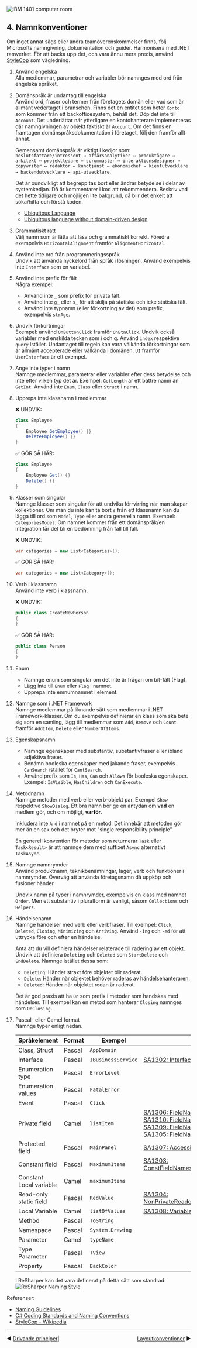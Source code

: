 ![IBM 1401 computer room](Bilder/IBM-1401-computer-room.jpg)

## 4. Namnkonventioner

Om inget annat sägs eller andra teamöverenskommelser finns, följ Microsofts namngivning, dokumentation och guider. Harmonisera med .NET ramverket. För att backa upp det, och vara ännu mera precis, använd [StyleCop](https://github.com/StyleCop/StyleCop) som vägledning. 

1. Använd engelska  
Alla medlemmar, parametrar och variabler bör namnges med ord från engelska språket.  

1. Domänspråk är undantag till engelska  
Använd ord, fraser och termer från företagets domän eller vad som är allmänt vedertaget i branschen. Finns det en entitet som heter `Konto` som kommer från ett backofficesystem, behåll det. Döp det inte till `Account`. Det underlättar när ytterligare en kontohanterare implementeras där namngivningen av objekt faktiskt är `Account`. Om det finns en framtagen domänspråksdokumentation i företaget, följ den framför allt annat.

    Gemensamt domänspråk är viktigt i kedjor som: `beslutsfattare/intressent ↔ affärsanalytiker ↔ produktägare ↔ arkitekt ↔ projektledare ↔ scrummaster ↔ interaktionsdesigner ↔ copywriter ↔ redaktör ↔ kundtjänst ↔ ekonomichef ↔ kientutvecklare ↔ backendutvecklare ↔ api-utvecklare`. 

    Det är oundvikligt att begrepp tas bort eller ändrar betydelse i delar av systemkedjan. Då är kommentarer i kod att rekommendera. Beskriv vad det hette tidigare och möjligen lite bakgrund, då blir det enkelt att söka/hitta och förstå koden.

    * [Ubiquitous Language](https://martinfowler.com/bliki/UbiquitousLanguage.html)
    * [Ubiquitous language without domain-driven design](https://mikealdo.github.io/2016/04/15/Ubiquitous-language-without-domain-driven-design.html)

1. Grammatiskt rätt  
Välj namn som är lätta att läsa och grammatiskt korrekt. Föredra exempelvis `HorizontalAlignment` framför `AlignmentHorizontal`.

1. Använd inte ord från programmeringsspråk  
Undvik att använda nyckelord från språk i lösningen. Använd exempelvis inte `Interface` som en variabel.

1. Använd inte prefix för fält  
Några exempel:
    * Använd inte `_` som prefix för privata fält. 
    * Använd inte `g_` eller `s_` för att skilja på statiska och icke statiska fält.
    * Använd inte typnamn (eller förkortning av det) som prefix, exempelvis `strAge`.

1. Undvik förkortningar  
Exempel: använd `OnButtonClick` framför `OnBtnClick`. Undvik också variabler med enskilda tecken som i och q. Använd `index` respektive `query` istället. Undantaget till regeln kan vara välkända förkortningar som är allmänt accepterade eller välkända i domänen. `UI` framför `UserInterface` är ett exempel.

1. Ange inte typer i namn  
Namnge medlemmar, parametrar eller variabler efter dess betydelse och inte efter vilken typ det är. Exempel: `GetLength` är ett bättre namn än `GetInt`. Använd inte `Enum`, `Class` eller `Struct` i namn.

1. Upprepa inte klassnamn i medlemmar  

    &#x274C; UNDVIK:
    ```csharp
    class Employee
    {
        Employee GetEmployee() {}
        DeleteEmployee() {}
    }
    ```
    &#x2705; GÖR SÅ HÄR:
    ```csharp
    class Employee
    {
        Employee Get() {}
        Delete() {}
    }
    ```
    
1. Klasser som singular   
Namnge klasser som singular för att undvika förrvirring när man skapar kollektioner. Om man du inte kan ta bort `s` från ett klassnamn kan du lägga till ord som `Model`, `Type` eller andra generella namn. Exempel: `CategoriesModel`. Om namnet kommer från ett domänspråk/en integration får det bli en bedömning från fall till fall.   

    &#x274C; UNDVIK:
    ```csharp
    var categories = new List<Categories>();
    ```
    &#x2705; GÖR SÅ HÄR:
    ```csharp
    var categories = new List<Category>();
    ```
    
1. Verb i klassnamn   
Använd inte verb i klassnamn.

    &#x274C; UNDVIK:
    ```csharp
    public class CreateNewPerson
    {
    }
    ```
    &#x2705; GÖR SÅ HÄR:
    ```csharp
    public class Person
    {
    }
    ```
    
1. Enum    
    * Namnge enum som singular om det inte är frågan om bit-fält (Flag).   
    * Lägg inte till `Enum` eller `Flag` i namnet.
    * Upprepa inte emnumnamnet i element.

1. Namnge som i .NET Framework  
Namnge medlemmar på liknande sätt som medlemmar i .NET Framework-klasser. Om du exempelvis definierar en klass som ska bete sig som en samling, lägg till medlemmar som `Add`, `Remove` och `Count` framför `AddItem`, `Delete` eller `NumberOfItems`.

1. Egenskapsnamn  
    * Namnge egenskaper med substantiv, substantivfraser eller ibland adjektiva fraser. 
    * Benämn booleska egenskaper med jakande fraser, exempelvis `CanSearch` istället för `CantSearch`.
    * Använd prefix som `Is`, `Has`, `Can` och `Allows` för booleska egenskaper. Exempel: `IsVisible`, `HasChildren` och `CanExecute`.

1. Metodnamn  
Namnge metoder med verb eller verb-objekt par. Exempel `Show` respektive `ShowDialog`. Ett bra namn bör ge en antydan om **vad** en medlem gör, och om möjligt, **varför**.

    Inkludera inte `And` i namnet på en metod. Det innebär att metoden gör mer än en sak och det bryter mot "single responsibility principle”.

    En generell konvention för metoder som returnerar `Task` eller `Task<Result>` är att namnge dem med suffixet `Async` alternativt `TaskAsync`. 

1. Namnge namnrymder  
Använd produktnamn, teknikbenämningar, lager, verb och funktioner i namnrymder. Överväg att använda företagsnamn då uppköp och fusioner händer. 

    Undvik namn på typer i namnrymder, exempelvis en klass med namnet `Order`. Men ett substantiv i pluralform är vanligt, såsom `Collections` och `Helpers`.

1. Händelsenamn  
Namnge händelser med verb eller verbfraser. Till exempel: `Click`, `Deleted`, `Closing`, `Minimizing` och `Arriving`. Använd `-ing` och `-ed` för att uttrycka före och efter en händelse.

    Anta att du vill definiera händelser relaterade till radering av ett objekt. Undvik att definiera `Deleting` och `Deleted` som `StartDelete` och `EndDelete`. Namnge istället dessa som:
    * `Deleting`: Händer straxt före objektet blir raderat.
    * `Delete`: Händer när objektet behöver raderas av händelsehanteraren.
    * `Deleted`: Händer när objektet redan är raderat.

    Det är god praxis att ha `On` som prefix i metoder som handskas med händelser. Till exempel kan en metod som hanterar `Closing` namnges som `OnClosing`.

1. Pascal- eller Camel format  
    Namnge typer enligt nedan.

    | Språkelement                                    | Format                        | Exempel | StyleCop-regler |
    |-------------------------                        |------------                   |--------------------|--------------------------------------------------------------------------------|
    | Class, Struct | Pascal | `AppDomain` |  |
    | Interface | Pascal | `IBusinessService` | [SA1302: InterfaceNamesMustBeginWithI](http://stylecop.soyuz5.com/SA1302.html) |
    | Enumeration type | Pascal | `ErrorLevel` |  |
    | Enumeration values | Pascal | `FatalError` |  |
    | Event | Pascal | `Click` |  |
    | Private field | Camel | `listItem` | [SA1306: FieldNamesMustBeginWithLowerCaseLetter](http://stylecop.soyuz5.com/SA1306.html)<br>[SA1310: FieldNamesMustNotContainUnderscore](http://stylecop.soyuz5.com/SA1310.html)<br>[SA1309: FieldNamesMustNotBeginWithUnderscore](http://stylecop.soyuz5.com/SA1309.html)<br>[SA1305: FieldNamesMustNotUseHungarianNotation](http://stylecop.soyuz5.com/SA1305.html) |
    | Protected field | Pascal | `MainPanel` | [SA1307: AccessibleFieldsMustBeginWithUpperCaseLetter](http://stylecop.soyuz5.com/SA1307.html) |
    | Constant field | Pascal | `MaximumItems` | [SA1303: ConstFieldNamesMustBeginWithUpperCaseLetter](http://stylecop.soyuz5.com/SA1303.html) |
    | Constant Local variable | Camel | `maximumItems` |  |
    | Read-only static field | Pascal | `RedValue` | [SA1304: NonPrivateReadonlyFieldsMustBeginWithUpperCaseLetter](http://stylecop.soyuz5.com/SA1304.html) |
    | Local Variable | Camel | `listOfValues` | [SA1308: VariableNamesMustNotBePrefixed](http://stylecop.soyuz5.com/SA1308.html) |
    | Method | Pascal | `ToString` |  |
    | Namespace | Pascal | `System.Drawing` |  |
    | Parameter | Camel | `typeName` |  |
    | Type Parameter | Pascal | `TView` |  |
    | Property | Pascal | `BackColor` |  |

    I ReSharper kan det vara definerat på detta sätt som standrad:  
    ![ReSharper Naming Style](Bilder/resharper-naming-style.png?raw=true)

Referenser:
* [Naming Guidelines](http://www.dofactory.com/reference/csharp-coding-standards)
* [C# Coding Standards and Naming Conventions](http://www.dofactory.com/reference/csharp-coding-standards)
* [StyleCop - Wikipedia](https://en.wikipedia.org/wiki/StyleCop)


***
<span style="float:left">&#x25C0; <a href="03-Drivande_principer.md">Drivande principer</a></span>  |  <span style="float:right"><a href="05-Layoutkonventioner.md">Layoutkonventioner</a> &#x25B6;</span>
